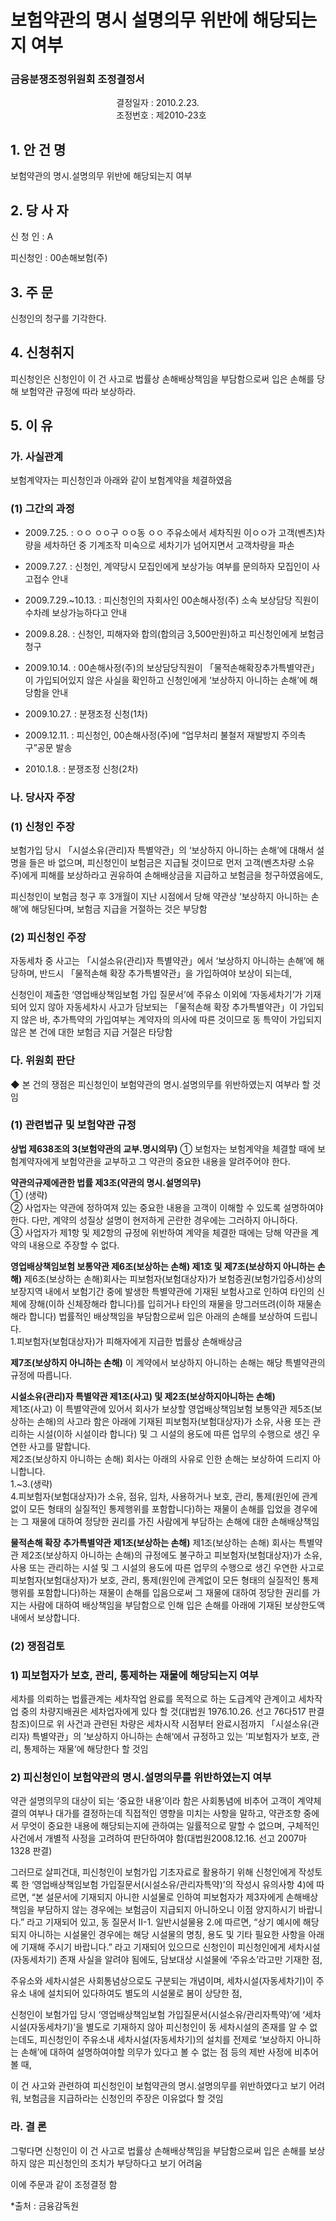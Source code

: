 # 보험약관의 명시 설명의무 위반에 해당되는지 여부

### 금융분쟁조정위원회 조정결정서 

&nbsp;&nbsp;&nbsp;&nbsp;&nbsp;&nbsp;&nbsp;&nbsp;&nbsp;&nbsp; &nbsp;&nbsp;&nbsp;&nbsp;&nbsp;&nbsp;&nbsp;&nbsp;&nbsp;&nbsp; &nbsp;&nbsp;&nbsp;&nbsp;&nbsp;&nbsp;&nbsp;&nbsp;&nbsp;&nbsp; &nbsp;&nbsp;&nbsp;&nbsp;&nbsp;&nbsp;&nbsp;&nbsp;&nbsp;&nbsp;결정일자 : 2010.2.23.<br>
&nbsp;&nbsp;&nbsp;&nbsp;&nbsp;&nbsp;&nbsp;&nbsp;&nbsp;&nbsp; &nbsp;&nbsp;&nbsp;&nbsp;&nbsp;&nbsp;&nbsp;&nbsp;&nbsp;&nbsp; &nbsp;&nbsp;&nbsp;&nbsp;&nbsp;&nbsp;&nbsp;&nbsp;&nbsp;&nbsp; &nbsp;&nbsp;&nbsp;&nbsp;&nbsp;&nbsp;&nbsp;&nbsp;&nbsp;&nbsp;조정번호 : 제2010-23호

## 1. 안 건 명
보험약관의 명시․설명의무 위반에 해당되는지 여부

## 2. 당 사 자 

신 청 인  :  A

피신청인  :  00손해보험(주)
              
## 3. 주    문

신청인의 청구를 기각한다. 


## 4. 신청취지 
피신청인은 신청인이 이 건 사고로 법률상 손해배상책임을 부담함으로써 입은 손해를 당해 보험약관 규정에 따라 보상하라.

## 5. 이   유 

### 가. 사실관계
 
보험계약자는 피신청인과 아래와 같이 보험계약을 체결하였음



<!--
구 분
계약자/피보험자
보험기간
보험가입금액
특약가입 내용
영업배상책임보험
ㅇㅇ 주유소
‘09.4.7.
~‘10.4.7.
1,000만원
시설소유(관리)자 특별약관
-->


### (1) 그간의 과정

* 2009.7.25. : ㅇㅇ ㅇㅇ구 ㅇㅇ동 ㅇㅇ 주유소에서 세차직원 이ㅇㅇ가 고객(벤츠)차량을 세차하던 중 기계조작 미숙으로 세차기가 넘어지면서 고객차량을 파손

* 2009.7.27. : 신청인, 계약당시 모집인에게 보상가능 여부를 문의하자 모집인이 사고접수 안내

* 2009.7.29.~10.13. : 피신청인의 자회사인 00손해사정(주) 소속 보상담당 직원이 수차례 보상가능하다고 안내

* 2009.8.28. : 신청인, 피해자와 합의(합의금 3,500만원)하고 피신청인에게 보험금 청구

* 2009.10.14. : 00손해사정(주)의 보상담당직원이 「물적손해확장추가특별약관」이 가입되어있지 않은 사실을 확인하고 신청인에게 ‘보상하지 아니하는 손해’에 해당함을 안내

* 2009.10.27. : 분쟁조정 신청(1차)

* 2009.12.11. : 피신청인, 00손해사정(주)에 “업무처리 불철저 재발방지 주의촉구”공문 발송

* 2010.1.8. : 분쟁조정 신청(2차)

### 나. 당사자 주장 

### (1) 신청인 주장 

보험가입 당시 「시설소유(관리)자 특별약관」의 ‘보상하지 아니하는 손해’에 대해서 설명을 들은 바 없으며, 피신청인이 보험금은 지급될 것이므로 먼저 고객(벤츠차량 소유주)에게 피해를 보상하라고 권유하여 손해배상금을 지급하고 보험금을 청구하였음에도, 

피신청인이 보험금 청구 후 3개월이 지난 시점에서 당해 약관상 ‘보상하지 아니하는 손해’에 해당된다며, 보험금 지급을 거절하는 것은 부당함

### (2) 피신청인 주장 

 자동세차 중 사고는 「시설소유(관리)자 특별약관」에서 ‘보상하지 아니하는 손해’에 해당하며, 반드시 「물적손해 확장 추가특별약관」을 가입하여야 보상이 되는데, 
  
  신청인이 제출한 ‘영업배상책임보험 가입 질문서’에 주유소 이외에 ‘자동세차기’가 기재되어 있지 않아 자동세차시 사고가 담보되는 「물적손해 확장 추가특별약관」이 가입되지 않은 바, 추가특약의 가입여부는 계약자의 의사에 따른 것이므로 동 특약이 가입되지 않은 본 건에 대한 보험금 지급 거절은 타당함

  
### 다. 위원회 판단

◆ 본 건의 쟁점은 피신청인이 보험약관의 명시․설명의무를 위반하였는지 여부라 할 것임

### (1) 관련법규 및 보험약관 규정

**상법 제638조의 3(보험약관의 교부․명시의무)** ① 보험자는 보험계약을 체결할 때에 보험계약자에게 보험약관을 교부하고 그 약관의 중요한 내용을 알려주어야 한다.

**약관의규제에관한 법률 제3조(약관의 명시․설명의무)**<br>
① (생략)<br>
② 사업자는 약관에 정하여져 있는 중요한 내용을 고객이 이해할 수 있도록 설명하여야 한다. 다만, 계약의 성질상 설명이 현저하게 곤란한 경우에는 그러하지 아니하다.<br>
③ 사업자가 제1항 및 제2항의 규정에 위반하여 계약을 체결한 때에는 당해 약관을 계약의 내용으로 주장할 수 없다.<br>
 
**영업배상책임보험 보통약관 제6조(보상하는 손해) 제1호 및 제7조(보상하지 아니하는 손해)**
제6조(보상하는 손해)회사는 피보험자(보험대상자)가 보험증권(보험가입증서)상의 보장지역 내에서 보험기간 중에 발생한 특별약관에 기재된 보험사고로 인하여 타인의 신체에 장해(이하 신체장해라 합니다)를 입히거나 타인의 재물을 망그러뜨려(이하 재물손해라 합니다) 법률적인 배상책임을 부담함으로써 입은 아래의 손해를 보상하여 드립니다.<br>
1.피보험자(보험대상자)가 피해자에게 지급한 법률상 손해배상금<br>

**제7조(보상하지 아니하는 손해)** 이 계약에서 보상하지 아니하는 손해는 해당 특별약관의 규정에 따릅니다.<br>
 
**시설소유(관리)자 특별약관 제1조(사고) 및 제2조(보상하지아니하는 손해)**<br> 제1조(사고) 이 특별약관에 있어서 회사가 보상할 영업배상책임보험 보통약관 제5조(보상하는 손해)의 사고라 함은 아래에 기재된 피보험자(보험대상자)가 소유, 사용 또는 관리하는 시설(이하 시설이라 합니다) 및 그 시설의 용도에 따른 업무의 수행으로 생긴 우연한 사고를 말합니다.<br> 제2조(보상하지 아니하는 손해) 회사는 아래의 사유로 인한 손해는 보상하여 드리지 아니합니다.<br>
1.~3.(생략)<br>
4.피보험자(보험대상자)가 소유, 점유, 임차, 사용하거나 보호, 관리, 통제(원인에 관계없이 모든 형태의 실질적인 통제행위를 포함합니다)하는 재물이 손해를 입었을 경우에는 그 재물에 대하여 정당한 권리를 가진 사람에게 부담하는 손해에 대한 손해배상책임

**물적손해 확장 추가특별약관 제1조(보상하는 손해)** 제1조(보상하는 손해) 회사는 특별약관 제2조(보상하지 아니하는 손해)의 규정에도 불구하고 피보험자(보험대상자)가 소유, 사용 또는 관리하는 시설 및 그 시설의 용도에 따른 업무의 수행으로 생긴 우연한 사고로 피보험자(보험대상자)가 보호, 관리, 통제(원인에 관계없이 모든 형태의 실질적인 통제행위를 포함합니다)하는 재물이 손해를 입음으로써 그 재물에 대하여 정당한 권리를 가지는 사람에 대하여 배상책임을 부담함으로 인해 입은 손해를 아래에 기재된 보상한도액 내에서 보상합니다. 

### (2) 쟁점검토  

### 1) 피보험자가 보호, 관리, 통제하는 재물에 해당되는지 여부

세차를 의뢰하는 법률관계는 세차작업 완료를 목적으로 하는 도급계약 관계이고 세차작업 중의 차량지배권은 세차업자에게 있다 할 것(대법원 1976.10.26. 선고 76다517 판결 참조)이므로 위 사건과 관련된 차량은 세차시작 시점부터 완료시점까지 「시설소유(관리자) 특별약관」의 ’보상하지 아니하는 손해‘에서 규정하고 있는 ’피보험자가 보호, 관리, 통제하는 재물‘에 해당한다 할 것임

### 2) 피신청인이 보험약관의 명시․설명의무를 위반하였는지 여부

약관 설명의무의 대상이 되는 ‘중요한 내용’이라 함은 사회통념에 비추어 고객이 계약체결의 여부나 대가를 결정하는데 직접적인 영향을 미치는 사항을 말하고, 약관조항 중에서 무엇이 중요한 내용에 해당되는지에 관하여는 일률적으로 말할 수 없으며, 구체적인 사건에서 개별적 사정을 고려하여 판단하여야 함(대법원2008.12.16. 선고 2007마 1328 판결) 

그러므로 살피건대, 피신청인이 보험가입 기초자료로 활용하기 위해 신청인에게 작성토록 한 ‘영업배상책임보험 가입질문서(시설소유/관리자특약)’의 작성시 유의사항 4)에 따르면, “본 설문서에 기재되지 아니한 시설물로 인하여 피보험자가 제3자에게 손해배상 책임을 부담하지 않는 경우에는 보험금이 지급되지 아니하오니 이점 양지하시기 바랍니다.” 라고 기재되어 있고, 동 질문서 Ⅱ-1. 일반시설물용 2.에 따르면, “상기 예시에 해당되지 아니하는 시설물인 경우에는 해당 시설물의 명칭, 용도 및 기타 필요한 사항을 아래에 기재해 주시기 바랍니다.” 라고 기재되어 있으므로 신청인이 피신청인에게 세차시설(자동세차기) 존재 사실을 알려야 됨에도, 담보대상 시설물에 ‘주유소’라고만 기재한 점,  

주유소와 세차시설은 사회통념상으로도 구분되는 개념이며, 세차시설(자동세차기)이 주유소 내에 설치되어 있다하여도 별도의 시설물로 봄이 상당한 점,

신청인이 보험가입 당시 ‘영업배상책임보험 가입질문서(시설소유/관리자특약)’에 ‘세차시설(자동세차기)’을 별도로 기재하지 않아 피신청인이 동 세차시설의 존재를 알 수 없는데도, 피신청인이 주유소내 세차시설(자동세차기)의 설치를 전제로 ‘보상하지 아니하는 손해’에 대하여 설명하여야할 의무가 있다고 볼 수 없는 점 등의 제반 사정에 비추어 볼 때, 

이 건 사고와 관련하여 피신청인이 보험약관의 명시․설명의무를 위반하였다고 보기 어려워, 보험금을 지급하라는 신청인의 주장은 이유없다 할 것임


### 라. 결 론   

그렇다면 신청인이 이 건 사고로 법률상 손해배상책임을 부담함으로써 입은 손해를 보상하지 않은 피신청인의 조치가 부당하다고 보기 어려움

이에 주문과 같이 조정결정 함  

*출처 : 금융감독원